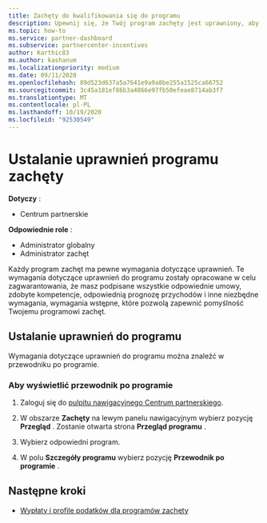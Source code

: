 ```yaml
---
title: Zachęty do kwalifikowania się do programu
description: Upewnij się, że Twój program zachęty jest uprawniony, aby móc otrzymywać opłaty. Ten proces obejmuje sprawdzanie uprawnień w przewodniku programu.
ms.topic: how-to
ms.service: partner-dashboard
ms.subservice: partnercenter-incentives
author: Karthic83
ms.author: kashanum
ms.localizationpriority: medium
ms.date: 09/11/2020
ms.openlocfilehash: 89d523d637a5a7641e9a9a8be255a1525ca66752
ms.sourcegitcommit: 3c45a181ef86b3a4866e97fb50efeae8714ab3f7
ms.translationtype: MT
ms.contentlocale: pl-PL
ms.lasthandoff: 10/19/2020
ms.locfileid: "92530549"
---
```

# <a name="determine-your-incentives-program-eligibility"></a>Ustalanie uprawnień programu zachęty

**Dotyczy** :

- Centrum partnerskie

**Odpowiednie role** :

- Administrator globalny
- Administrator zachęt

 Każdy program zachęt ma pewne wymagania dotyczące uprawnień. Te wymagania dotyczące uprawnień do programu zostały opracowane w celu zagwarantowania, że masz podpisane wszystkie odpowiednie umowy, zdobyte kompetencje, odpowiednią prognozę przychodów i inne niezbędne wymagania, wymagania wstępne, które pozwolą zapewnić pomyślność Twojemu programowi zachęt.

## <a name="determining-your-program-eligibility"></a>Ustalanie uprawnień do programu

Wymagania dotyczące uprawnień do programu można znaleźć w przewodniku po programie. 

### <a name="to-see-your-program-guide"></a>Aby wyświetlić przewodnik po programie

1. Zaloguj się do [pulpitu nawigacyjnego Centrum partnerskiego](https://partner.microsoft.com/dashboard/).

2. W obszarze **Zachęty** na lewym panelu nawigacyjnym wybierz pozycję **Przegląd** . Zostanie otwarta strona **Przegląd programu** .

3. Wybierz odpowiedni program.

4. W polu **Szczegóły programu** wybierz pozycję **Przewodnik po programie** .

## <a name="next-steps"></a>Następne kroki

- [Wypłaty i profile podatków dla programów zachęty](incentives-create-and-manage-your-payout-and-tax-profiles.md)